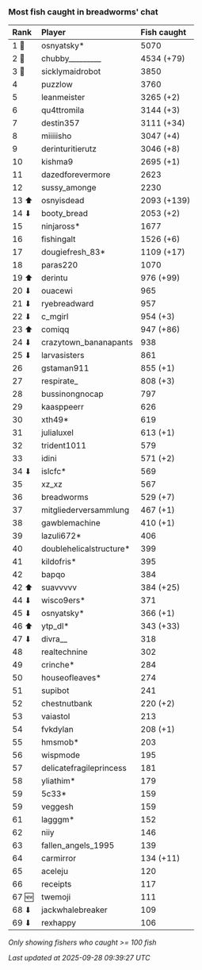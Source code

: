 ### Most fish caught in breadworms' chat

| Rank  | Player                  | Fish caught |
|:------|:------------------------|:------------|
| 1 🥇  | osnyatsky*              | 5070        |
| 2 🥈  | chubby_________         | 4534 (+79)  |
| 3 🥉  | sicklymaidrobot         | 3850        |
| 4     | puzzlow                 | 3760        |
| 5     | leanmeister             | 3265 (+2)   |
| 6     | qu4ttromila             | 3144 (+3)   |
| 7     | destin357               | 3111 (+34)  |
| 8     | miiiiisho               | 3047 (+4)   |
| 9     | derinturitierutz        | 3046 (+8)   |
| 10    | kishma9                 | 2695 (+1)   |
| 11    | dazedforevermore        | 2623        |
| 12    | sussy_amonge            | 2230        |
| 13 ⬆  | osnyisdead              | 2093 (+139) |
| 14 ⬇  | booty_bread             | 2053 (+2)   |
| 15    | ninjaross*              | 1677        |
| 16    | fishingalt              | 1526 (+6)   |
| 17    | dougiefresh_83*         | 1109 (+17)  |
| 18    | paras220                | 1070        |
| 19 ⬆  | derintu                 | 976 (+99)   |
| 20 ⬇  | ouacewi                 | 965         |
| 21 ⬇  | ryebreadward            | 957         |
| 22 ⬇  | c_mgirl                 | 954 (+3)    |
| 23 ⬆  | comiqq                  | 947 (+86)   |
| 24 ⬇  | crazytown_bananapants   | 938         |
| 25 ⬇  | larvasisters            | 861         |
| 26    | gstaman911              | 855 (+1)    |
| 27    | respirate_              | 808 (+3)    |
| 28    | bussinongnocap          | 797         |
| 29    | kaasppeerr              | 626         |
| 30    | xth49*                  | 619         |
| 31    | julialuxel              | 613 (+1)    |
| 32    | trident1011             | 579         |
| 33    | idini                   | 571 (+2)    |
| 34 ⬇  | islcfc*                 | 569         |
| 35    | xz_xz                   | 567         |
| 36    | breadworms              | 529 (+7)    |
| 37    | mitgliederversammlung   | 467 (+1)    |
| 38    | gawblemachine           | 410 (+1)    |
| 39    | lazuli672*              | 406         |
| 40    | doublehelicalstructure* | 399         |
| 41    | kildofris*              | 395         |
| 42    | bapqo                   | 384         |
| 42 ⬆  | suavvvvv                | 384 (+25)   |
| 44 ⬇  | wisco9ers*              | 371         |
| 45 ⬇  | osnyatsky*              | 366 (+1)    |
| 46 ⬆  | ytp_dl*                 | 343 (+33)   |
| 47 ⬇  | divra__                 | 318         |
| 48    | realtechnine            | 302         |
| 49    | crinche*                | 284         |
| 50    | houseofleaves*          | 274         |
| 51    | supibot                 | 241         |
| 52    | chestnutbank            | 220 (+2)    |
| 53    | vaiastol                | 213         |
| 54    | fvkdylan                | 208 (+1)    |
| 55    | hmsmob*                 | 203         |
| 56    | wispmode                | 195         |
| 57    | delicatefragileprincess | 181         |
| 58    | yliathim*               | 179         |
| 59    | 5c33*                   | 159         |
| 59    | veggesh                 | 159         |
| 61    | lagggm*                 | 152         |
| 62    | niiy                    | 146         |
| 63    | fallen_angels_1995      | 139         |
| 64    | carmirror               | 134 (+11)   |
| 65    | aceleju                 | 120         |
| 66    | receipts                | 117         |
| 67 🆕 | twemoji                 | 111         |
| 68 ⬇  | jackwhalebreaker        | 109         |
| 69 ⬇  | rexhappy                | 106         |

_Only showing fishers who caught >= 100 fish_

_Last updated at 2025-09-28 09:39:27 UTC_